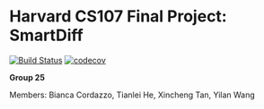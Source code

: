 # Harvard CS107 Final Project: SmartDiff

[![Build Status](https://travis-ci.com/SmartDiff/cs107-FinalProject.svg?branch=n-order)](https://travis-ci.com/SmartDiff/cs107-FinalProject)
[![codecov](https://codecov.io/gh/SmartDiff/cs107-FinalProject/branch/n-order/graph/badge.svg?token=9IKFVF8E1T)](https://codecov.io/gh/SmartDiff/cs107-FinalProject)

**Group 25**

Members: Bianca Cordazzo, Tianlei He, Xincheng Tan, Yilan Wang
